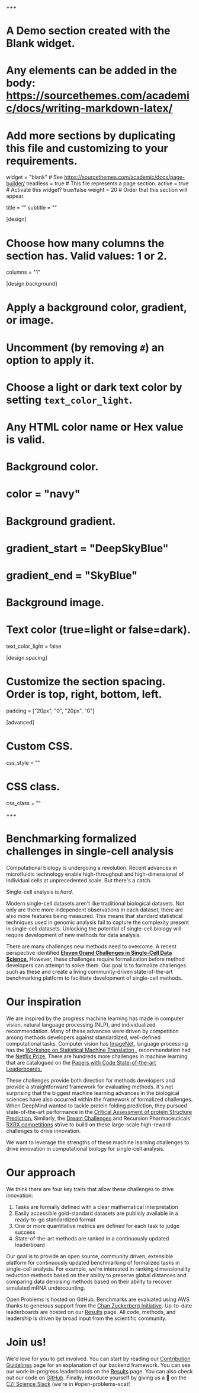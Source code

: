+++
# A Demo section created with the Blank widget.
# Any elements can be added in the body: https://sourcethemes.com/academic/docs/writing-markdown-latex/
# Add more sections by duplicating this file and customizing to your requirements.

widget = "blank"  # See https://sourcethemes.com/academic/docs/page-builder/
headless = true  # This file represents a page section.
active = true  # Activate this widget? true/false
weight = 20  # Order that this section will appear.

title = ""
subtitle = ""

[design]
  # Choose how many columns the section has. Valid values: 1 or 2.
  columns = "1"

[design.background]
  # Apply a background color, gradient, or image.
  #   Uncomment (by removing `#`) an option to apply it.
  #   Choose a light or dark text color by setting `text_color_light`.
  #   Any HTML color name or Hex value is valid.

  # Background color.
  # color = "navy"

  # Background gradient.
  # gradient_start = "DeepSkyBlue"
  # gradient_end = "SkyBlue"

  # Background image.


  # Text color (true=light or false=dark).
  text_color_light = false

[design.spacing]
  # Customize the section spacing. Order is top, right, bottom, left.
  padding = ["20px", "0", "20px", "0"]

[advanced]
 # Custom CSS.
 css_style = ""

 # CSS class.
 css_class = ""


+++
# Benchmarking formalized challenges in single-cell analysis

Computational biology is undergoing a revolution. Recent advances in microfluidic technology enable high-throughput and high-dimensional of individual cells at unprecedented scale. But there's a catch.

Single-cell analysis is _hard_.

Modern single-cell datasets aren't like traditional biological datasets. Not only are there more independent observations in each dataset, there are also more features being measured. This means that standard statistical techniques used in genomic analysis fail to capture the complexity present in single-cell datasets. Unlocking the potential of single-cell biology will require development of new methods for data analysis.

There are many challenges new methods need to overcome. A recent perspective identified [**Eleven Grand Challenges in Single-Cell Data Science**.](https://doi.org/10.1186/s13059-020-1926-6) However, these challenges require formalization before method developers can attempt to solve them. Our goal is to formalize challenges such as these and create a living community-driven state-of-the-art benchmarking platform to facilitate development of single-cell methods.

# Our inspiration

We are inspired by the progress machine learning has made in computer vision, natural language processing (NLP), and individualized recommendation. Many of these advances were driven by competition among methods developers against standardized, well-defined computational tasks. Computer vision has [ImageNet,](www.image-net.org/) language processing has the [Workshop on Statistical Machine Translation,](http://www.statmt.org), recommendation had the [Netflix Prize.](https://en.wikipedia.org/wiki/Netflix_Prize) There are hundreds more challenges in machine learning that are catalogued on the [Papers with Code State-of-the-art Leaderboards.](https://paperswithcode.com/sota)

These challenges provide both direction for methods developers and provide a straightforward framework for evaluating methods. It's not surprising that the biggest machine learning advances in the biological sciences have also occurred within the framework of formalized challenges. When DeepMind wanted to tackle protein folding prediction, they pursued state-of-the-art performance in the [Critical Assessment of protein Structure Prediction.](https://predictioncenter.org/) Similarly, the [Dream Challenges](http://dreamchallenges.org/challenges/) and Recursion Pharmaceuticals' [RXRX competitions](https://www.rxrx.ai/) strive to build on these large-scale high-reward challenges to drive innovation.

We want to leverage the strengths of these machine learning challenges to drive innovation in computational biology for single-cell analysis.

# Our approach
We think there are four key traits that allow these challenges to drive innovation:  
 1. Tasks are formally defined with a clear mathematical interpretation  
 2. Easily accessible gold-standard datasets are publicly available in a ready-to-go standardized format  
 3. One or more quantitative metrics are defined for each task to judge success  
 4. State-of-the-art methods are ranked in a continuously updated leaderboard  

Our goal is to provide an open source, community driven, extensible platform for continuously updated benchmarking of formalized tasks in single-cell analysis. For example, we're interested in ranking dimensionality reduction methods based on their ability to preserve global distances and comparing data denoising methods based on their ability to recover simulated mRNA undercounting.

Open Problems is hosted on GitHub. Benchmarks are evaluated using AWS thanks to generous support from the [Chan Zuckerberg Initiative](https://chanzuckerberg.com/science/). Up-to-date leaderboards are hosted on our [Results](/results) page. All code, methods, and leadership is driven by broad input from the scientific community.

# Join us!

We'd love for you to get involved.  You can start by reading our [Contribution Guidelines](/contibuting) page for an explanation of our backend framework. You can see our work-in-progress leaderboards on the [Results](/results) page. You can also check out our code on [GitHub](https://github.com/singlecellopenproblems/SingleCellOpenProblems). Finally, introduce yourself by giving us a 👋 on the [CZI Science Slack](https://join-cziscience-slack.herokuapp.com/) (we're in #open-problems-sca)!
